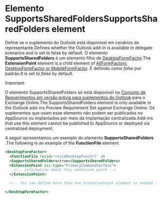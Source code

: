 # <a name="supportssharedfolders-element"></a><span data-ttu-id="df02b-101">Elemento SupportsSharedFolders</span><span class="sxs-lookup"><span data-stu-id="df02b-101">SupportsSharedFolders element</span></span>

<span data-ttu-id="df02b-102">Define se o suplemento do Outlook está disponível em cenários de representante.</span><span class="sxs-lookup"><span data-stu-id="df02b-102">Defines whether the Outlook add-in is available in delegate scenarios and is set to false by default.</span></span> <span data-ttu-id="df02b-103">O elemento **SupportsSharedFolders** é um elemento filho de [DesktopFormFactor](desktopformfactor.md).</span><span class="sxs-lookup"><span data-stu-id="df02b-103">The **ExtensionPoint** element is a child element of [AllFormFactors, DesktopFormFactor or MobileFormFactor](desktopformfactor.md).</span></span> <span data-ttu-id="df02b-104">É definido como *false* por padrão.</span><span class="sxs-lookup"><span data-stu-id="df02b-104">It is set to *false* by default.</span></span>

> [!IMPORTANT]
> <span data-ttu-id="df02b-105">O elemento SupportsSharedFolders só está disponível no [Conjunto de Requerimentos em versão prévia para suplementos do Outlook](../objectmodel/preview-requirement-set/outlook-requirement-set-preview.md) para o Exchange Online.</span><span class="sxs-lookup"><span data-stu-id="df02b-105">The SupportsSharedFolders element is only available in the Outlook add-ins Preview Requirement Set against Exchange Online.</span></span> <span data-ttu-id="df02b-106">Os suplementos que usam esse elemento não podem ser publicados no AppSource ou implantados por meio da implantação centralizada.</span><span class="sxs-lookup"><span data-stu-id="df02b-106">Add-ins that use this element cannot be published to AppSource or deployed via centralized deployment.</span></span>

<span data-ttu-id="df02b-107">A seguir apresentamos um exemplo do elemento **SupportsSharedFolders** .</span><span class="sxs-lookup"><span data-stu-id="df02b-107">The following is an example of the **FunctionFile** element.</span></span>

```XML
<DesktopFormFactor>
  <FunctionFile resid="residDesktopFuncUrl" />
  <SupportsSharedFolders>true</SupportsSharedFolders>
  <ExtensionPoint xsi:type="PrimaryCommandSurface">
    <!-- information about this extension point -->
  </ExtensionPoint>

  <!-- You can define more than one ExtensionPoint element as needed -->

</DesktopFormFactor>
```
